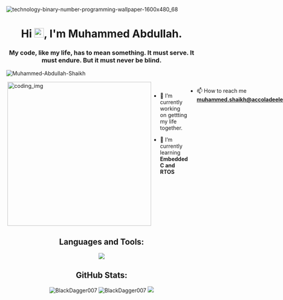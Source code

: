 ![technology-binary-number-programming-wallpaper-1600x480_68](https://user-images.githubusercontent.com/88621342/202923774-e8529a32-8047-4fad-98e0-71b550230481.jpg)
<h1 align="center">Hi <img src="https://media.giphy.com/media/hvRJCLFzcasrR4ia7z/giphy.gif" width="25px">, I'm Muhammed Abdullah.</h1>
<h3 align="center">My code, like my life, has to mean something. It must serve. It must endure. But it must never be blind.</h3>

 <p align="left"> <img src="https://komarev.com/ghpvc/?username=Muhammed-Abdullah-Shaikh&label=Profile%20views&color=0e75b6&style=flat" alt="Muhammed-Abdullah-Shaikh" /> </p>
 
<div style="display:flex">
  <img align="right" alt="coding_img" width="380" src="https://media.giphy.com/media/RbDKaczqWovIugyJmW/giphy.gif">
  </p>

- 🔭 I’m currently working on gettting my life together.

- 🌱 I’m currently learning **Embedded C and RTOS**

<!-- - 👯 I’m looking to collaborate on **Flutter projects** -->

<!-- - 💬 Ask me about **flutter, firebase, nodejs** -->

- 📫 How to reach me **muhammed.shaikh@accoladeelectronics.com**

<!-- - 🐍 `print(random.choice(dev_quote))` -->
</div>



<h2 align="center">Languages and Tools:</h2>
<p align="center"> 
  <img src="https://skillicons.dev/icons?i=pytorch,python,c,cpp,ai,vim,vscode,flask,firebase,discord,linux,ros,raspberrypi,docker,selenium&perline=10">
</p>


<h2 align="center">GitHub Stats:</h3>
<div align="center">

<img src="https://github-readme-stats.vercel.app/api/top-langs?username=Muhammed-Abdullah-Shaikh&layout=compact&include_all_commits=true&count_private=true&show_icons=true&line_height=20&title_color=7A7ADB&icon_color=2234AE&text_color=D3D3D3&bg_color=0,000000,130F40" alt="BlackDagger007" />

<img src="https://github-readme-stats.vercel.app/api?username=Muhammed-Abdullah-Shaikh&show_icons=true&line_height=20&title_color=7A7ADB&icon_color=2234AE&text_color=D3D3D3&bg_color=0,000000,130F40&include_all_commits=true&count_private=true" alt="BlackDagger007" />

<img src="https://github-readme-streak-stats.herokuapp.com/?user=Muhammed-Abdullah-Shaikh&border=D3D3D3&sideNums=7A7ADB&background=130F40&stroke=6842DB&currStreakNum=7A7ADB&ring=5B3CDD&fire=D3D351&currStreakLabel=D3D3D3&sideLabels=D3D3D3&dates=A3A3A3" />

</div>
